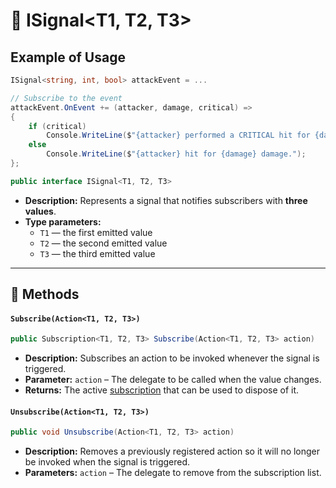 # 🧩 ISignal&lt;T1, T2, T3&gt;


## Example of Usage

```csharp
ISignal<string, int, bool> attackEvent = ...

// Subscribe to the event
attackEvent.OnEvent += (attacker, damage, critical) =>
{
    if (critical)
        Console.WriteLine($"{attacker} performed a CRITICAL hit for {damage} damage!");
    else
        Console.WriteLine($"{attacker} hit for {damage} damage.");
};
```

```csharp
public interface ISignal<T1, T2, T3>
```

- **Description:** Represents a signal that notifies subscribers with <b>three values</b>.
- **Type parameters:**
    - `T1` — the first emitted value
    - `T2` — the second emitted value
    - `T3` — the third emitted value

---

## 🏹 Methods

#### `Subscribe(Action<T1, T2, T3>)`

```csharp
public Subscription<T1, T2, T3> Subscribe(Action<T1, T2, T3> action)
```

- **Description:** Subscribes an action to be invoked whenever the signal is triggered.
- **Parameter:** `action` – The delegate to be called when the value changes.
- **Returns:** The active [subscription](Subscription%603.md) that can be used to dispose of it.

#### `Unsubscribe(Action<T1, T2, T3>)`

```csharp
public void Unsubscribe(Action<T1, T2, T3> action)
```

- **Description:** Removes a previously registered action so it will no longer be invoked when the signal is triggered.
- **Parameters:** `action` – The delegate to remove from the subscription list.